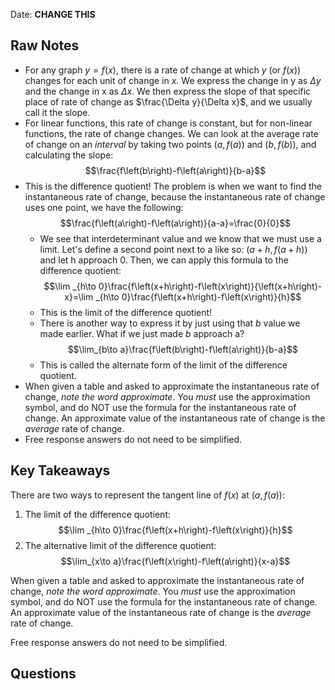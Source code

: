 Date: **CHANGE THIS**

## Raw Notes

- For any graph $y=f(x)$, there is a rate of change at which $y$ (or $f(x)$) changes for each unit of change in $x$. We express the change in y as $\Delta y$ and the change in x as $\Delta x$. We then express the slope of that specific place of rate of change as $\frac{\Delta y}{\Delta x}$, and we usually call it the slope.
- For linear functions, this rate of change is constant, but for non-linear functions, the rate of change changes. We can look at the average rate of change on an *interval* by taking two points $(a,f(a))$ and $(b,f(b))$, and calculating the slope: $$\frac{f\left(b\right)-f\left(a\right)}{b-a}$$
- This is the difference quotient! The problem is when we want to find the instantaneous rate of change, because the instantaneous rate of change uses one point, we have the following: $$\frac{f\left(a\right)-f\left(a\right)}{a-a}=\frac{0}{0}$$
	- We see that interdeterminant value and we know that we must use a limit. Let's define a second point next to a like so: $(a+h,f(a+h))$ and let h approach 0. Then, we can apply this formula to the difference quotient: $$\lim _{h\to 0}\frac{f\left(x+h\right)-f\left(x\right)}{\left(x+h\right)-x}=\lim _{h\to 0}\frac{f\left(x+h\right)-f\left(x\right)}{h}$$
	- This is the limit of the difference quotient!
	- There is another way to express it by just using that $b$ value we made earlier. What if we just made $b$ approach a? $$\lim_{b\to a}\frac{f\left(b\right)-f\left(a\right)}{b-a}$$
	- This is called the alternate form of the limit of the difference quotient.
- When given a table and asked to approximate the instantaneous rate of change, *note the word approximate*. You *must* use the approximation symbol, and do NOT use the formula for the instantaneous rate of change. An approximate value of the instantaneous rate of change is the *average* rate of change. 
- Free response answers do not need to be simplified.

## Key Takeaways

There are two ways to represent the tangent line of $f(x)$ at $(a,f(a))$:
1. The limit of the difference quotient: $$\lim _{h\to 0}\frac{f\left(x+h\right)-f\left(x\right)}{h}$$
2. The alternative limit of the difference quotient: $$\lim_{x\to a}\frac{f\left(x\right)-f\left(a\right)}{x-a}$$

When given a table and asked to approximate the instantaneous rate of change, *note the word approximate*. You *must* use the approximation symbol, and do NOT use the formula for the instantaneous rate of change. An approximate value of the instantaneous rate of change is the *average* rate of change. 

Free response answers do not need to be simplified.

## Questions

